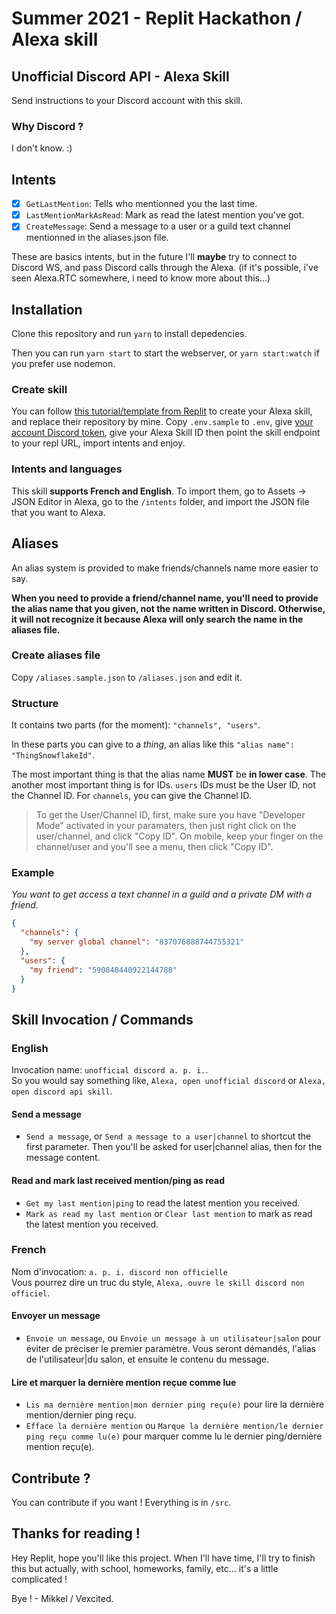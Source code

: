 # Summer 2021 - Replit Hackathon / Alexa skill

## Unofficial Discord API - Alexa Skill

Send instructions to your Discord account with this skill.

### Why Discord ?

I don't know. :)

## Intents

- [x] `GetLastMention`: Tells who mentionned you the last time.
- [x] `LastMentionMarkAsRead`: Mark as read the latest mention you've got.
- [x] `CreateMessage`: Send a message to a user or a guild text channel mentionned in the aliases.json file.

These are basics intents, but in the future I'll **maybe** try to connect to Discord WS, and
pass Discord calls through the Alexa. (if it's possible, i've seen Alexa.RTC somewhere, i need
to know more about this...)

## Installation

Clone this repository and run `yarn` to install depedencies.

Then you can run `yarn start` to start the webserver, or
`yarn start:watch` if you prefer use nodemon.

### Create skill

You can follow [this tutorial/template from Replit](https://blog.replit.com/replexa)
to create your Alexa skill, and replace their repository by mine.
Copy `.env.sample` to `.env`, give [your account Discord token](https://gist.github.com/Vexcited/94b9691653195d6ce3b9df6bc8dabe0f),
give your Alexa Skill ID then point the skill endpoint to your repl URL,
import intents and enjoy.

### Intents and languages

This skill **supports French and English**.
To import them, go to Assets -> JSON Editor in Alexa,
go to the `/intents` folder, and import
the JSON file that you want to Alexa.

## Aliases

An alias system is provided to make friends/channels name more easier to say.

**When you need to provide a friend/channel name, you'll need to provide the alias name that you given, not the name written in Discord. Otherwise, it will not recognize it because Alexa will only search the name in the aliases file.**

### Create aliases file

Copy `/aliases.sample.json` to `/aliases.json` and edit it.

### Structure

It contains two parts (for the moment): `"channels", "users"`.

In these parts you can give to a _thing_, an alias like this `"alias name": "ThingSnowflakeId"`.

The most important thing is that the alias name **MUST** be **in lower case**.
The another most important thing is for IDs. `users` IDs must be the User ID, not the Channel ID.
For `channels`, you can give the Channel ID.

> To get the User/Channel ID, first, make sure you have "Developer Mode" activated in your paramaters, then just right click on the user/channel, and click "Copy ID". On mobile, keep your finger on the channel/user and you'll see a menu, then click "Copy ID".

### Example

_You want to get access a text channel in a guild and a private DM with a friend._

```json
{
  "channels": {
    "my server global channel": "837076888744755321"
  },
  "users": {
    "my friend": "590848440922144788"
  }
}
```

## Skill Invocation / Commands

### English

Invocation name: `unofficial discord a. p. i.`. \
So you would say something like, `Alexa, open unofficial discord` or `Alexa, open discord api skill`.

#### Send a message

- `Send a message`, or `Send a message to a user|channel` to shortcut the first parameter.
  Then you'll be asked for user|channel alias, then for the message content.

#### Read and mark last received mention/ping as read

- `Get my last mention|ping` to read the latest mention you received.
- `Mark as read my last mention` or `Clear last mention` to mark as read the latest mention you received.

### French

Nom d'invocation: `a. p. i. discord non officielle` \
Vous pourrez dire un truc du style, `Alexa, ouvre le skill discord non officiel`.

#### Envoyer un message

- `Envoie un message`, ou `Envoie un message à un utilisateur|salon` pour éviter de préciser le
  premier paramètre. Vous seront démandés, l'alias de l'utilisateur|du salon, et ensuite le contenu du message.

#### Lire et marquer la dernière mention reçue comme lue

- `Lis ma dernière mention|mon dernier ping reçu(e)` pour lire la dernière mention/dernier ping reçu.
- `Efface la dernière mention` ou `Marque la dernière mention/le dernier ping reçu comme lu(e)` pour marquer comme lu le dernier ping/dernière mention reçu(e).

## Contribute ?

You can contribute if you want ! Everything is in `/src`.

## Thanks for reading !

Hey Replit, hope you'll like this project. When I'll have time, I'll try to finish this
but actually, with school, homeworks, family, etc... it's a little complicated !

Bye ! - Mikkel / Vexcited.
